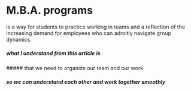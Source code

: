 # M.B.A. programs
  is a way for students to practice working in teams and a reflection of the increasing demand for employees who can adroitly navigate group dynamics.

##### what I understand from this article is
##### that we need to organize our team and our work 
##### so we can understand each other and work together smoothly